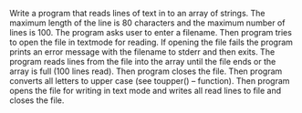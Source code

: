 Write a program that reads lines of text in to an array of strings. The maximum length of the line is
80 characters and the maximum number of lines is 100.
The program asks user to enter a filename. Then program tries to open the file in textmode for
reading. If opening the file fails the program prints an error message with the filename to stderr and
then exits. The program reads lines from the file into the array until the file ends or the array is full
(100 lines read). Then program closes the file.
Then program converts all letters to upper case (see toupper() – function).
Then program opens the file for writing in text mode and writes all read lines to file and closes the
file.